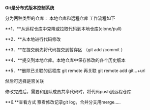 **Git是分布式版本控制系统**

分为两种类型的仓库： 本地仓库和远程仓库 工作流程如下 

**1．**从远程仓库中克隆或拉取代码到本地仓库(clone/pull) 

**2．**从本地进行代码修改 

**3．**在提交前先将代码提交到暂存区 （git add /commit ）

**4．**提交到本地仓库。本地仓库中保存修改的各个历史版本 

**5．**删除已关联的远程库 git remote 再关联 git remote add git...+url

然后可选择是否关联

修改完成后，需要和团队成员共享代码时，将代码push到远程仓库

**6.**查看方式 察看修改记录git log，合并分支用merge.....